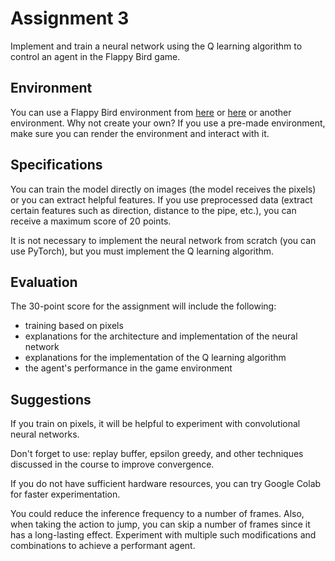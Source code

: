 # Assignment 3

Implement and train a neural network using the Q learning algorithm to control an agent in the Flappy Bird game.

## Environment

You can use a Flappy Bird environment from [here](https://pypi.org/project/flappy-bird-gymnasium/) or [here](https://github.com/Talendar/flappy-bird-gym) or another environment. Why not create your own? If you use a pre-made environment, make sure you can render the environment and interact with it.

## Specifications

You can train the model directly on images (the model receives the pixels) or you can extract helpful features. If you use preprocessed data (extract certain features such as direction, distance to the pipe, etc.), you can receive a maximum score of 20 points.

It is not necessary to implement the neural network from scratch (you can use PyTorch), but you must implement the Q learning algorithm.

## Evaluation

The 30-point score for the assignment will include the following:
- training based on pixels
- explanations for the architecture and implementation of the neural network
- explanations for the implementation of the Q learning algorithm
- the agent's performance in the game environment

## Suggestions

If you train on pixels, it will be helpful to experiment with convolutional neural networks.

Don't forget to use: replay buffer, epsilon greedy, and other techniques discussed in the course to improve convergence.

If you do not have sufficient hardware resources, you can try Google Colab for faster experimentation.

You could reduce the inference frequency to a number of frames. Also, when taking the action to jump, you can skip a number of frames since it has a long-lasting effect. Experiment with multiple such modifications and combinations to achieve a performant agent.
